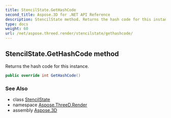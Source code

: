 ```yaml
---
title: StencilState.GetHashCode
second_title: Aspose.3D for .NET API Reference
description: StencilState method. Returns the hash code for this instance
type: docs
weight: 60
url: /net/aspose.threed.render/stencilstate/gethashcode/
---
```

## StencilState.GetHashCode method

Returns the hash code for this instance.

```csharp
public override int GetHashCode()
```

### See Also

* class [StencilState](../)
* namespace [Aspose.ThreeD.Render](../../../aspose.threed.render/)
* assembly [Aspose.3D](../../../)


